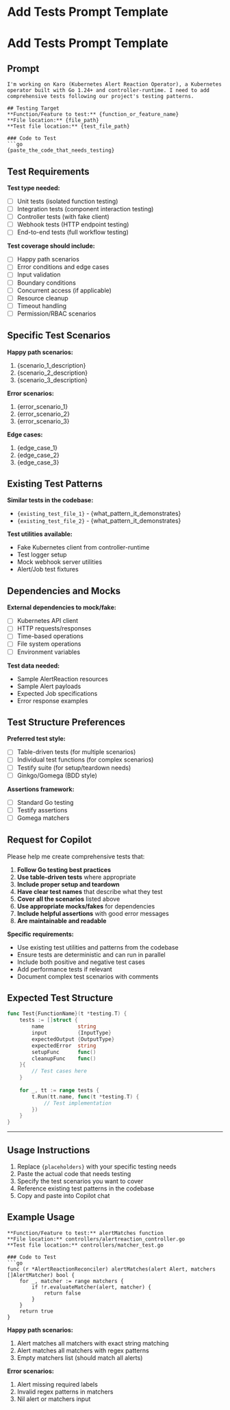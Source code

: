 # Add Tests Prompt Template

# Add Tests Prompt Template

## Prompt
```
I'm working on Karo (Kubernetes Alert Reaction Operator), a Kubernetes operator built with Go 1.24+ and controller-runtime. I need to add comprehensive tests following our project's testing patterns.

## Testing Target
**Function/Feature to test:** {function_or_feature_name}
**File location:** {file_path}
**Test file location:** {test_file_path}

### Code to Test
```go
{paste_the_code_that_needs_testing}
```

## Test Requirements
**Test type needed:**
- [ ] Unit tests (isolated function testing)
- [ ] Integration tests (component interaction testing)
- [ ] Controller tests (with fake client)
- [ ] Webhook tests (HTTP endpoint testing)
- [ ] End-to-end tests (full workflow testing)

**Test coverage should include:**
- [ ] Happy path scenarios
- [ ] Error conditions and edge cases
- [ ] Input validation
- [ ] Boundary conditions
- [ ] Concurrent access (if applicable)
- [ ] Resource cleanup
- [ ] Timeout handling
- [ ] Permission/RBAC scenarios

## Specific Test Scenarios
**Happy path scenarios:**
1. {scenario_1_description}
2. {scenario_2_description}
3. {scenario_3_description}

**Error scenarios:**
1. {error_scenario_1}
2. {error_scenario_2}
3. {error_scenario_3}

**Edge cases:**
1. {edge_case_1}
2. {edge_case_2}
3. {edge_case_3}

## Existing Test Patterns
**Similar tests in the codebase:**
- `{existing_test_file_1}` - {what_pattern_it_demonstrates}
- `{existing_test_file_2}` - {what_pattern_it_demonstrates}

**Test utilities available:**
- Fake Kubernetes client from controller-runtime
- Test logger setup
- Mock webhook server utilities
- Alert/Job test fixtures

## Dependencies and Mocks
**External dependencies to mock/fake:**
- [ ] Kubernetes API client
- [ ] HTTP requests/responses
- [ ] Time-based operations
- [ ] File system operations
- [ ] Environment variables

**Test data needed:**
- Sample AlertReaction resources
- Sample Alert payloads
- Expected Job specifications
- Error response examples

## Test Structure Preferences
**Preferred test style:**
- [ ] Table-driven tests (for multiple scenarios)
- [ ] Individual test functions (for complex scenarios)
- [ ] Testify suite (for setup/teardown needs)
- [ ] Ginkgo/Gomega (BDD style)

**Assertions framework:**
- [ ] Standard Go testing
- [ ] Testify assertions
- [ ] Gomega matchers

## Request for Copilot
Please help me create comprehensive tests that:

1. **Follow Go testing best practices**
2. **Use table-driven tests** where appropriate
3. **Include proper setup and teardown**
4. **Have clear test names** that describe what they test
5. **Cover all the scenarios** listed above
6. **Use appropriate mocks/fakes** for dependencies
7. **Include helpful assertions** with good error messages
8. **Are maintainable and readable**

**Specific requirements:**
- Use existing test utilities and patterns from the codebase
- Ensure tests are deterministic and can run in parallel
- Include both positive and negative test cases
- Add performance tests if relevant
- Document complex test scenarios with comments

## Expected Test Structure
```go
func Test{FunctionName}(t *testing.T) {
    tests := []struct {
        name           string
        input          {InputType}
        expectedOutput {OutputType}
        expectedError  string
        setupFunc      func()
        cleanupFunc    func()
    }{
        // Test cases here
    }
    
    for _, tt := range tests {
        t.Run(tt.name, func(t *testing.T) {
            // Test implementation
        })
    }
}
```

---

## Usage Instructions
1. Replace `{placeholders}` with your specific testing needs
2. Paste the actual code that needs testing
3. Specify the test scenarios you want to cover
4. Reference existing test patterns in the codebase
5. Copy and paste into Copilot chat

## Example Usage
```
**Function/Feature to test:** alertMatches function
**File location:** controllers/alertreaction_controller.go
**Test file location:** controllers/matcher_test.go

### Code to Test
```go
func (r *AlertReactionReconciler) alertMatches(alert Alert, matchers []AlertMatcher) bool {
    for _, matcher := range matchers {
        if !r.evaluateMatcher(alert, matcher) {
            return false
        }
    }
    return true
}
```

**Happy path scenarios:**
1. Alert matches all matchers with exact string matching
2. Alert matches all matchers with regex patterns
3. Empty matchers list (should match all alerts)

**Error scenarios:**
1. Alert missing required labels
2. Invalid regex patterns in matchers
3. Nil alert or matchers input
```